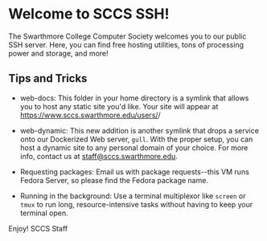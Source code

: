 # Welcome to SCCS SSH!

The Swarthmore College Computer Society welcomes you to our public SSH server.
Here, you can find free hosting utilities, tons of processing power and storage,
and more!

## Tips and Tricks

- web-docs: This folder in your home directory is a symlink that allows you to
host any static site you'd like. Your site will appear at
https://www.sccs.swarthmore.edu/users/<class>/<username>

- web-dynamic: This new addition is another symlink that drops a service onto our
Dockerized Web server, `gull`. With the proper setup, you can host a dynamic site
to any personal domain of your choice. For more info, contact us at
staff@sccs.swarthmore.edu.

- Requesting packages: Email us with package requests--this VM runs Fedora Server,
so please find the Fedora package name.

- Running in the background: Use a terminal multiplexor like `screen` or `tmux` to
run long, resource-intensive tasks without having to keep your terminal open.

Enjoy!
SCCS Staff
